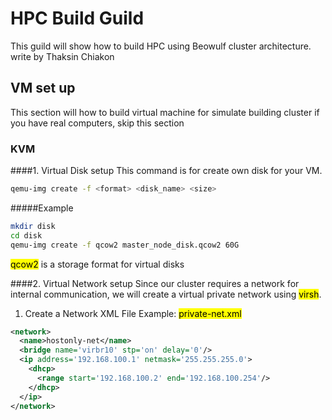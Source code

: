 # HPC Build Guild
This guild will show how to build HPC using Beowulf cluster architecture.
write by Thaksin Chiakon

## VM set up
This section will how to build virtual machine for simulate building cluster if you have real computers, skip this section

### KVM
####1. Virtual Disk setup
This command is for create own disk for your VM.
 ```bash
 qemu-img create -f <format> <disk_name> <size> 
 ```
#####Example
  ```bash
  mkdir disk
  cd disk
  qemu-img create -f qcow2 master_node_disk.qcow2 60G
  ```
 <mark>qcow2</mark>  is a storage format for virtual disks

####2. Virtual Network setup
Since our cluster requires a network for internal communication, we will create a virtual private network using <mark>virsh</mark>.

  1. Create a Network XML File
  Example: <mark>private-net.xml</mark>
  ```xml
  <network>
    <name>hostonly-net</name>
    <bridge name='virbr10' stp='on' delay='0'/>
    <ip address='192.168.100.1' netmask='255.255.255.0'>
      <dhcp>
        <range start='192.168.100.2' end='192.168.100.254'/>
      </dhcp>
    </ip>
  </network>
  ```
